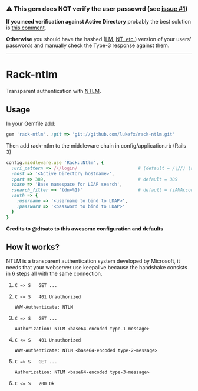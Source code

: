 ### :warning: This gem does NOT verify the user passowrd (see [issue #1](https://github.com/lukefx/rack-ntlm/issues/1))

**If you need verification against Active Directory** probably the best solution is 
[this comment](https://github.com/lukefx/rack-ntlm/issues/1#issuecomment-5569914).

**Otherwise** you should have the hashed ([LM](http://en.wikipedia.org/wiki/LM_hash), 
[NT, etc.](http://en.wikipedia.org/wiki/NTLM#Protocol)) version of your users' passwords 
and manually check the Type-3 response against them.

---

# Rack-ntlm

Transparent authentication with [NTLM](http://davenport.sourceforge.net/ntlm.html).

## Usage

In your Gemfile add:

```ruby
gem 'rack-ntlm', :git => 'git://github.com/lukefx/rack-ntlm.git'
```

Then add rack-ntlm to the middleware chain in config/application.rb (Rails 3)

```ruby
config.middleware.use 'Rack::Ntlm', {
  :uri_pattern => /\/login/                       # (default = /\//) (any URL)
  :host => '<Active Directory hostname>',
  :port => 389,                                   # default = 389
  :base => 'Base namespace for LDAP search',
  :search_filter => '(dn=%1)'                     # default = (sAMAccountName=%1)
  :auth => {
    :username => '<username to bind to LDAP>',
    :password => '<password to bind to LDAP>'
  }
}
```

**Credits to @dtsato to this awesome configuration and defaults**

## How it works?

NTLM is a transparent authentication system developed by Microsoft, it needs that your webserver 
use keepalive because the handshake consists in 6 steps all with the same connection.

1. `C => S   GET ...`

2. `C <= S   401 Unauthorized`
   
   `WWW-Authenticate: NTLM`

3. `C => S   GET ...`
   
   `Authorization: NTLM <base64-encoded type-1-message>`

4. `C <= S   401 Unauthorized`
   
   `WWW-Authenticate: NTLM <base64-encoded type-2-message>`

5. `C => S   GET ...`
   
   `Authorization: NTLM <base64-encoded type-3-message>`

6. `C <= S   200 Ok`
